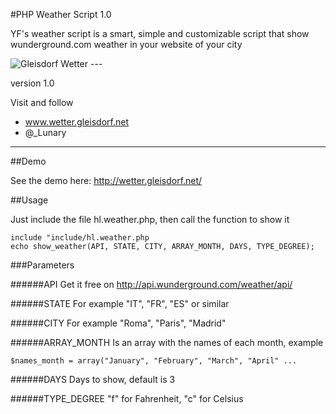 #PHP Weather Script 1.0

YF's weather script is a smart, simple and customizable script that show wunderground.com weather in your website of your city

<img src="http://wetter.gleisdorf.net/demo/demoweather.png" alt="Gleisdorf Wetter" />
---

version 1.0

Visit and follow
- www.wetter.gleisdorf.net
- @_Lunary


---


##Demo

See the demo here: http://wetter.gleisdorf.net/


##Usage

Just include the file hl.weather.php, then call the function to show it

``` objective-php
include "include/hl.weather.php
echo show_weather(API, STATE, CITY, ARRAY_MONTH, DAYS, TYPE_DEGREE);
```


###Parameters

######API
Get it free on http://api.wunderground.com/weather/api/

######STATE
For example "IT", "FR", "ES" or similar

######CITY
For example "Roma", "Paris", "Madrid"


######ARRAY_MONTH
Is an array with the names of each month, example
``` objective-php
$names_month = array("January", "February", "March", "April" ...
```

######DAYS
Days to show, default is 3

######TYPE_DEGREE
"f" for Fahrenheit, "c" for Celsius
